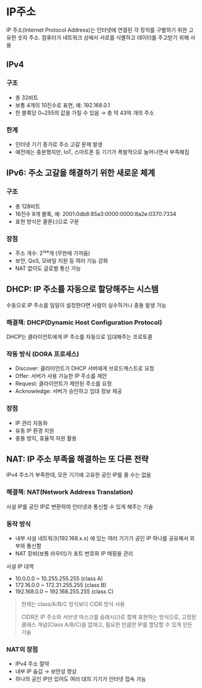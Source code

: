 # IP주소
IP 주소(Internet Protocol Address)는 인터넷에 연결된 각 장치를 구별하기 위한 고유한 숫자 주소. 컴퓨터가 네트워크 상에서 서로를 식별하고 데이터를 주고받기 위해 사용

## IPv4
### 구조
- 총 32비트
- 보통 4개의 10진수로 표현, 예: 192.168.0.1
- 한 블록당 0~255의 값을 가질 수 있음 → 총 약 43억 개의 주소

### 한계
- 인터넷 기기 증가로 주소 고갈 문제 발생
- 예전에는 충분했지만, IoT, 스마트폰 등 기기가 폭발적으로 늘어나면서 부족해짐

## IPv6: 주소 고갈을 해결하기 위한 새로운 체계
### 구조
- 총 128비트
- 16진수 8개 블록, 예: 2001:0db8:85a3:0000:0000:8a2e:0370:7334
- 표현 방식은 콜론(:)으로 구분

### 장점
- 주소 개수: 2¹²⁸개 (무한에 가까움)
- 보안, QoS, 모바일 지원 등 여러 기능 강화
- NAT 없이도 글로벌 통신 가능

## DHCP: IP 주소를 자동으로 할당해주는 시스템
수동으로 IP 주소를 일일이 설정한다면 사람이 실수하거나 충돌 발생 가능

### 해결책: DHCP(Dynamic Host Configuration Protocol)
DHCP는 클라이언트에게 IP 주소를 자동으로 임대해주는 프로토콜

### 작동 방식 (DORA 프로세스)
- Discover: 클라이언트가 DHCP 서버에게 브로드캐스트로 요청
- Offer: 서버가 사용 가능한 IP 주소를 제안
- Request: 클라이언트가 제안된 주소를 요청
- Acknowledge: 서버가 승인하고 임대 정보 제공

### 장점
- IP 관리 자동화
- 유동 IP 환경 지원
- 충돌 방지, 효율적 자원 활용

## NAT: IP 주소 부족을 해결하는 또 다른 전략
IPv4 주소가 부족한데, 모든 기기에 고유한 공인 IP를 줄 수는 없음

### 해결책: NAT(Network Address Translation)
사설 IP를 공인 IP로 변환하여 인터넷과 통신할 수 있게 해주는 기술

### 동작 방식
- 내부 사설 네트워크(192.168.x.x) 에 있는 여러 기기가 공인 IP 하나를 공유해서 외부와 통신함
- NAT 장비(보통 라우터)가 포트 번호와 IP 매핑을 관리

사설 IP 대역
- 10.0.0.0 ~ 10.255.255.255 (class A)
- 172.16.0.0 ~ 172.31.255.255 (class B)
- 192.168.0.0 ~ 192.168.255.255 (class C)

> 현재는 class/A/B/C 방식보다 CIDR 방식 사용
>
> CIDR은 IP 주소와 서브넷 마스크를 슬래시(/)로 함께 표현하는 방식으로, 고정된 클래스 개념(Class A/B/C)을 없애고, 필요한 만큼만 IP를 할당할 수 있게 만든 기술

### NAT의 장점
- IPv4 주소 절약
- 내부 IP 숨김 → 보안성 향상
- 하나의 공인 IP만 있어도 여러 대의 기기가 인터넷 접속 가능